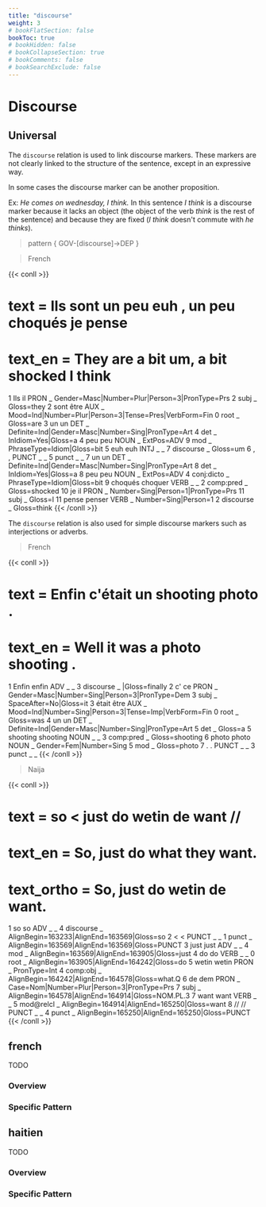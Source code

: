 ```yaml
---
title: "discourse"
weight: 3
# bookFlatSection: false
bookToc: true
# bookHidden: false
# bookCollapseSection: true
# bookComments: false
# bookSearchExclude: false
---
```



# Discourse


## Universal 


The `discourse` relation is used to link discourse markers. These markers are not clearly linked to the structure of the sentence, except in an expressive way.

In some cases the discourse marker can be another proposition.

Ex: *He comes on wednesday, I think.* In this sentence *I think* is a discourse marker because it lacks an object (the object of the verb *think* is the rest of the sentence) and because they are fixed (*I think* doesn't commute with *he thinks*).


> pattern { GOV-[discourse]->DEP }
  
> French

{{< conll >}}
# text = Ils sont un peu euh , un peu choqués je pense
# text_en = They are a bit um, a bit shocked I think
1	Ils	il	PRON	_	Gender=Masc|Number=Plur|Person=3|PronType=Prs	2	subj	_	Gloss=they
2	sont	être	AUX	_	Mood=Ind|Number=Plur|Person=3|Tense=Pres|VerbForm=Fin	0	root	_	Gloss=are
3	un	un	DET	_	Definite=Ind|Gender=Masc|Number=Sing|PronType=Art	4	det	_	InIdiom=Yes|Gloss=a
4	peu	peu	NOUN	_	ExtPos=ADV	9	mod	_	PhraseType=Idiom|Gloss=bit
5	euh	euh	INTJ	_	_	7	discourse	_	Gloss=um
6	,	,	PUNCT	_	_	5	punct	_	_
7	un	un	DET	_	Definite=Ind|Gender=Masc|Number=Sing|PronType=Art	8	det	_	InIdiom=Yes|Gloss=a
8	peu	peu	NOUN	_	ExtPos=ADV	4	conj:dicto	_	PhraseType=Idiom|Gloss=bit
9	choqués	choquer	VERB	_	_	2	comp:pred	_	Gloss=shocked
10	je	il	PRON	_	Number=Sing|Person=1|PronType=Prs	11	subj	_	Gloss=I
11	pense	penser	VERB	_	Number=Sing|Person=1	2	discourse	_	Gloss=think
{{< /conll >}}

The `discourse` relation is also used for simple discourse markers such as interjections or adverbs.

> French

{{< conll >}}
# text = Enfin c'était un shooting photo .
# text_en = Well it was a photo shooting .
1	Enfin	enfin	ADV	_	_	3	discourse	_	|Gloss=finally
2	c'	ce	PRON	_	Gender=Masc|Number=Sing|Person=3|PronType=Dem	3	subj	_	SpaceAfter=No|Gloss=it
3	était	être	AUX	_	Mood=Ind|Number=Sing|Person=3|Tense=Imp|VerbForm=Fin	0	root	_	Gloss=was
4	un	un	DET	_	Definite=Ind|Gender=Masc|Number=Sing|PronType=Art	5	det	_	Gloss=a
5	shooting	shooting	NOUN	_	_	3	comp:pred	_	Gloss=shooting
6	photo	photo	NOUN	_	Gender=Fem|Number=Sing	5	mod	_	Gloss=photo
7	.	.	PUNCT	_	_	3	punct	_	_
{{< /conll >}}

> Naija

{{< conll >}}
# text = so < just do wetin de want //
# text_en = So, just do what they want.
# text_ortho = So, just do wetin de want.
1	so	so	ADV	_	_	4	discourse	_	AlignBegin=163233|AlignEnd=163569|Gloss=so
2	<	<	PUNCT	_	_	1	punct	_	AlignBegin=163569|AlignEnd=163569|Gloss=PUNCT
3	just	just	ADV	_	_	4	mod	_	AlignBegin=163569|AlignEnd=163905|Gloss=just
4	do	do	VERB	_	_	0	root	_	AlignBegin=163905|AlignEnd=164242|Gloss=do
5	wetin	wetin	PRON	_	PronType=Int	4	comp:obj	_	AlignBegin=164242|AlignEnd=164578|Gloss=what.Q
6	de	dem	PRON	_	Case=Nom|Number=Plur|Person=3|PronType=Prs	7	subj	_	AlignBegin=164578|AlignEnd=164914|Gloss=NOM.PL.3
7	want	want	VERB	_	_	5	mod@relcl	_	AlignBegin=164914|AlignEnd=165250|Gloss=want
8	//	//	PUNCT	_	_	4	punct	_	AlignBegin=165250|AlignEnd=165250|Gloss=PUNCT
{{< /conll >}}





## french

TODO
### Overview

### Specific Pattern




## haitien

TODO
### Overview

### Specific Pattern



